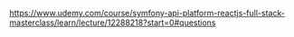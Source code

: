https://www.udemy.com/course/symfony-api-platform-reactjs-full-stack-masterclass/learn/lecture/12288218?start=0#questions
